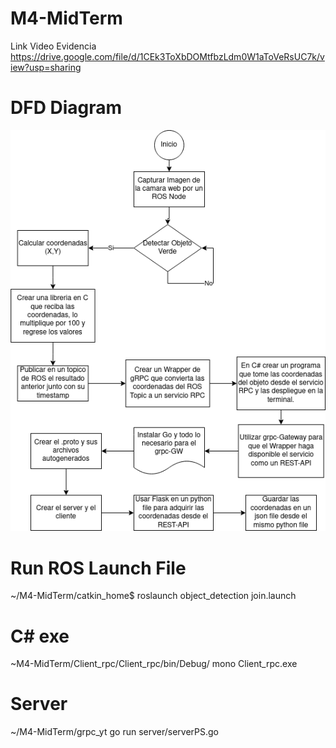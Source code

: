 # M4-MidTerm
Link Video Evidencia
https://drive.google.com/file/d/1CEk3ToXbDOMtfbzLdm0W1aToVeRsUC7k/view?usp=sharing

# DFD Diagram
![Diagram](M4-DFD.png)

# Run ROS Launch File
~/M4-MidTerm/catkin_home$
roslaunch object_detection join.launch

# C# exe
~M4-MidTerm/Client_rpc/Client_rpc/bin/Debug/
mono Client_rpc.exe

# Server
~/M4-MidTerm/grpc_yt
go run server/serverPS.go
